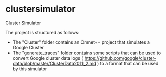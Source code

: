 # clustersimulator
Cluster Simulator


The project is structured as follows:
- The "Cluster" folder contains an Omnet++ project that simulates a Google Cluster
- The "generate_traces" folder contains some scripts that can be used to convert Google cluster data logs ( https://github.com/google/cluster-data/blob/master/ClusterData2011_2.md ) to a format that can be used by this simulator
